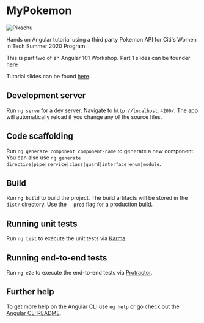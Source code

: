 # MyPokemon

![Pikachu](https://media.giphy.com/media/slVWEctHZKvWU/source.gif)

Hands on Angular tutorial using a third party Pokemon API for Citi's Women in Tech Summer 2020 Program.

This is part two of an Angular 101 Workshop. Part 1 slides can be founder [here](https://docs.google.com/presentation/d/1c3TQHXPnScEC6uW5X2yYpYXhSOnHD2VreRkECT4LCgw/edit?usp=sharing)

Tutorial slides can be found [here](https://docs.google.com/presentation/d/1Z6TZR6Wtbd2oiBhR_g4AByLTkXXvZnbsyOh5HEA1Hhk/edit?usp=sharing). 

## Development server

Run `ng serve` for a dev server. Navigate to `http://localhost:4200/`. The app will automatically reload if you change any of the source files.

## Code scaffolding

Run `ng generate component component-name` to generate a new component. You can also use `ng generate directive|pipe|service|class|guard|interface|enum|module`.

## Build

Run `ng build` to build the project. The build artifacts will be stored in the `dist/` directory. Use the `--prod` flag for a production build.

## Running unit tests

Run `ng test` to execute the unit tests via [Karma](https://karma-runner.github.io).

## Running end-to-end tests

Run `ng e2e` to execute the end-to-end tests via [Protractor](http://www.protractortest.org/).

## Further help

To get more help on the Angular CLI use `ng help` or go check out the [Angular CLI README](https://github.com/angular/angular-cli/blob/master/README.md).
